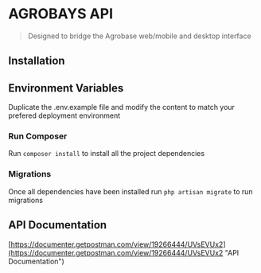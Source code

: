 # AGROBAYS API

> Designed to bridge the Agrobase web/mobile and desktop interface

## Installation

## Environment Variables

Duplicate the .env.example file and modify the content to match your prefered deployment environment

### Run Composer

Run `composer install` to install all the project dependencies

### Migrations

Once all dependencies have been installed run `php artisan migrate` to run migrations

## API Documentation

[https://documenter.getpostman.com/view/19266444/UVsEVUx2](https://documenter.getpostman.com/view/19266444/UVsEVUx2 "API Documentation")
